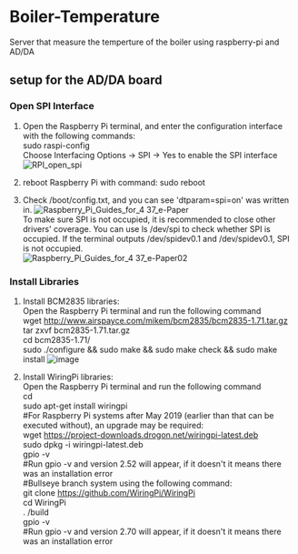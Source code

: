 # Boiler-Temperature
Server that measure the temperture of the boiler using raspberry-pi and AD/DA

## setup for the AD/DA board
### Open SPI Interface
1) Open the Raspberry Pi terminal, and enter the configuration interface with the following commands:<br />
   sudo raspi-config <br />
   Choose Interfacing Options -> SPI -> Yes to enable the SPI interface
![RPI_open_spi](https://github.com/galsal1/Boiler-Temperature/assets/127937643/5255206d-5892-4830-9e7b-d84ad0eec54e)

2) reboot Raspberry Pi with command: sudo reboot

3) Check /boot/config.txt, and you can see 'dtparam=spi=on' was written in.
![Raspberry_Pi_Guides_for_4 37_e-Paper](https://github.com/galsal1/Boiler-Temperature/assets/127937643/0c1a4e2b-d94a-4a75-b6a3-25482b84177b)<br />
To make sure SPI is not occupied, it is recommended to close other drivers' coverage. You can use ls /dev/spi to check whether SPI is occupied. If the terminal outputs /dev/spidev0.1 and /dev/spidev0.1, SPI is not occupied.<br />
![Raspberry_Pi_Guides_for_4 37_e-Paper02](https://github.com/galsal1/Boiler-Temperature/assets/127937643/bcc2126c-b6db-4576-9a76-84b92ddce7e9)
 
### Install Libraries
1) Install BCM2835 libraries: </br>
   Open the Raspberry Pi terminal and run the following command </br>
   wget http://www.airspayce.com/mikem/bcm2835/bcm2835-1.71.tar.gz </br>
   tar zxvf bcm2835-1.71.tar.gz </br>
   cd bcm2835-1.71/ </br>
   sudo ./configure && sudo make && sudo make check && sudo make install
   ![image](https://github.com/galsal1/Boiler-Temperature/assets/127937643/21ddec5f-ece2-4549-83ba-f4689a613c5b)


3) Install WiringPi libraries: </br>
   Open the Raspberry Pi terminal and run the following command</br>
   cd</br>
   sudo apt-get install wiringpi</br>
   #For Raspberry Pi systems after May 2019 (earlier than that can be executed without), an upgrade may be required:</br>
   wget https://project-downloads.drogon.net/wiringpi-latest.deb </br>
   sudo dpkg -i wiringpi-latest.deb </br>
   gpio -v </br>
   #Run gpio -v and version 2.52 will appear, if it doesn't it means there was an installation error</br>
   #Bullseye branch system using the following command:</br>
   git clone https://github.com/WiringPi/WiringPi</br>
   cd WiringPi</br>
   . /build</br>
   gpio -v</br>
   #Run gpio -v and version 2.70 will appear, if it doesn't it means there was an installation error
   
